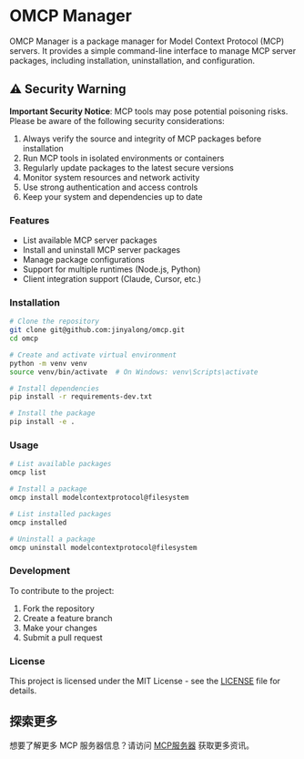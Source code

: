 # OMCP Manager

OMCP Manager is a package manager for Model Context Protocol (MCP) servers. It provides a simple command-line interface to manage MCP server packages, including installation, uninstallation, and configuration.

## ⚠️ Security Warning

**Important Security Notice**: MCP tools may pose potential poisoning risks. Please be aware of the following security considerations:

1. Always verify the source and integrity of MCP packages before installation
2. Run MCP tools in isolated environments or containers
3. Regularly update packages to the latest secure versions
4. Monitor system resources and network activity
5. Use strong authentication and access controls
6. Keep your system and dependencies up to date

### Features

- List available MCP server packages
- Install and uninstall MCP server packages
- Manage package configurations
- Support for multiple runtimes (Node.js, Python)
- Client integration support (Claude, Cursor, etc.)

### Installation

```bash
# Clone the repository
git clone git@github.com:jinyalong/omcp.git
cd omcp

# Create and activate virtual environment
python -m venv venv
source venv/bin/activate  # On Windows: venv\Scripts\activate

# Install dependencies
pip install -r requirements-dev.txt

# Install the package
pip install -e .
```

### Usage

```bash
# List available packages
omcp list

# Install a package
omcp install modelcontextprotocol@filesystem

# List installed packages
omcp installed

# Uninstall a package
omcp uninstall modelcontextprotocol@filesystem
```

### Development

To contribute to the project:

1. Fork the repository
2. Create a feature branch
3. Make your changes
4. Submit a pull request

### License

This project is licensed under the MIT License - see the [LICENSE](LICENSE) file for details.

## 探索更多

想要了解更多 MCP 服务器信息？请访问 [MCP服务器](https://mcpservers.cn) 获取更多资讯。
